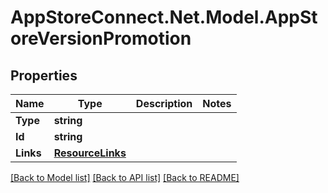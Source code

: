 # AppStoreConnect.Net.Model.AppStoreVersionPromotion

## Properties

Name | Type | Description | Notes
------------ | ------------- | ------------- | -------------
**Type** | **string** |  | 
**Id** | **string** |  | 
**Links** | [**ResourceLinks**](ResourceLinks.md) |  | 

[[Back to Model list]](../README.md#documentation-for-models) [[Back to API list]](../README.md#documentation-for-api-endpoints) [[Back to README]](../README.md)

